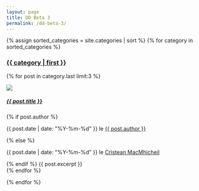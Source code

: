 ```yaml
---
layout: page
title: DD Beta 3
permalink: /dd-beta-3/
---
```


{% assign sorted_categories = site.categories | sort %}
{% for category in sorted_categories %}
   <h3 class="post-title"><a href="{{ site.baseurl }}/roinn-seorsa/{{ category | first }}" name="{{ category | first }}">{{ category | first }}</a></h3>
   <div class="section-divider"></div>
   <div class="row">
      {% for post in category.last limit:3 %}
         <div class="col-md-3">
            <p><a href="{{ site.baseurl }}{{ post.url }}"><img src="{{ post.image }}" class="index-image"></a></p>
            <h5 class="post-title"><a href="{{ site.baseurl }}{{ post.url }}">{{ post.title }}</a></h5>
            <!-- If there is an autor link defined in the post's front matter link to that author -->
            {% if post.author %}
               <p class="text-muted">{{ post.date | date: "%Y-%m-%d" }} le <a href="{{ post.author_url }}">{{ post.author }}</a></p>
            <!-- If there is not auther defined in the post's front matter link to Crìstean MacMhìcheil -->
            {% else %}
               <p class="text-muted">{{ post.date | date: "%Y-%m-%d" }} le <a href="{{ site.baseurl}}/fios/">Crìstean MacMhìcheil</a></p>
            {% endif %}
            <!-- Insert the post excerpt here -->
            {{ post.excerpt }}
         </div>
         <div class="col-md-1"></div>
      {% endfor %}
         <div class="col-md-1">
            <p><a href="{{ site.baseurl }}/roinn-seorsa/{{ category | first }}" name="{{ category | first }}"><i class="fas fa-arrow-right"></i></a></p>
         </div>
   </div>
{% endfor %}
